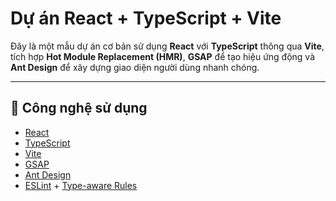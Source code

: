 # Dự án React + TypeScript + Vite

Đây là một mẫu dự án cơ bản sử dụng **React** với **TypeScript** thông qua **Vite**, tích hợp **Hot Module Replacement (HMR)**, **GSAP** để tạo hiệu ứng động và **Ant Design** để xây dựng giao diện người dùng nhanh chóng.

---

## 🧰 Công nghệ sử dụng

- [React](https://reactjs.org/)
- [TypeScript](https://www.typescriptlang.org/)
- [Vite](https://vitejs.dev/)
- [GSAP](https://gsap.com/)
- [Ant Design](https://ant.design/)
- [ESLint](https://eslint.org/) + [Type-aware Rules](https://typescript-eslint.io/linting/typed-linting/)
